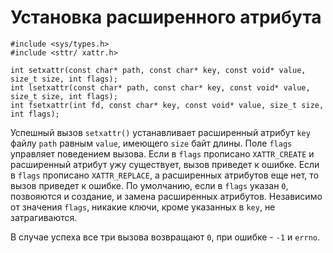 # Установка расширенного атрибута

    #include <sys/types.h>
    #include <sttr/ xattr.h>

    int setxattr(const char* path, const char* key, const void* value, size_t size, int flags);
    int lsetxattr(const char* path, const char* key, const void* value, size_t size, int flags);
    int fsetxattr(int fd, const char* key, const void* value, size_t size, int flags);

Успешный вызов `setxattr()` устанавливает расширенный атрибут `key` файлу `path` равным `value`, имеющего `size` байт длины. Поле `flags` управляет поведением вызова. Если в `flags` прописано `XATTR_CREATE` и расширенный атрибут ужу существует, вызов приведет к ошибке. Если в `flags` прописано `XATTR_REPLACE`, а расширенных атрибутов еще нет, то вызов приведет к ошибке. По умолчанию, если в `flags` указан `0`, позвояются и создание, и замена расширенных атрибутов. Независимо от значения `flags`, никакие ключи, кроме указанных в `key`, не затрагиваются.

В случае успеха все три вызова возвращают `0`, при ошибке - `-1` и `errno`.